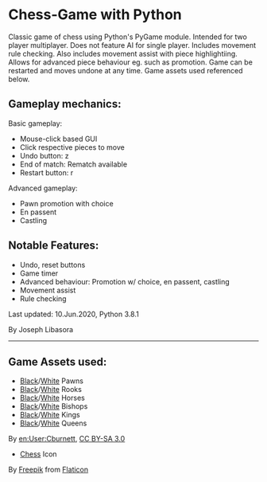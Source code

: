 # Chess-Game with Python

Classic game of chess using Python's PyGame module. Intended for two player multiplayer. Does not feature AI for single player. Includes movement rule checking. Also includes movement assist with piece highlightiing. Allows for advanced piece behaviour eg. such as promotion. Game can be restarted and moves undone at any time. Game assets used referenced below.

## Gameplay mechanics:
Basic gameplay:
- Mouse-click based GUI
- Click respective pieces to move
- Undo button: z
- End of match: Rematch available
- Restart button: r

Advanced gameplay:
- Pawn promotion with choice
- En passent
- Castling

## Notable Features:
- Undo, reset buttons
- Game timer
- Advanced behaviour: Promotion w/ choice, en passent, castling
- Movement assist
- Rule checking

Last updated: 10.Jun.2020, Python 3.8.1

By Joseph Libasora

--------------------------------------------------------------

## Game Assets used:
- [Black][1]/[White][2] Pawns
- [Black][3]/[White][4] Rooks
- [Black][5]/[White][6] Horses
- [Black][7]/[White][8] Bishops
- [Black][9]/[White][10] Kings
- [Black][11]/[White][12] Queens

By [en:User:Cburnett](https://en.wikipedia.org/wiki/User:Cburnett), [CC BY-SA 3.0](https://creativecommons.org/licenses/by-sa/3.0)
- [Chess][13] Icon

By [Freepik](https://www.flaticon.com/authors/freepik) from [Flaticon](https://www.flaticon.com/)

[1]: <https://commons.wikimedia.org/w/index.php?curid=20363782>
[2]: <https://commons.wikimedia.org/w/index.php?curid=20363783>
[3]: <https://commons.wikimedia.org/w/index.php?curid=20363786>
[4]: <https://commons.wikimedia.org/w/index.php?curid=20363775>
[5]: <https://commons.wikimedia.org/w/index.php?curid=20363780>
[6]: <https://commons.wikimedia.org/w/index.php?curid=20363781>
[7]: <https://commons.wikimedia.org/w/index.php?curid=20363776>
[8]: <https://commons.wikimedia.org/w/index.php?curid=20363777>
[9]: <https://commons.wikimedia.org/w/index.php?curid=20363778>
[10]: <https://commons.wikimedia.org/w/index.php?curid=20363779>
[11]: <https://commons.wikimedia.org/w/index.php?curid=20363784>
[12]: <https://commons.wikimedia.org/w/index.php?curid=20363785>
[13]: <https://www.flaticon.com/free-icon/chess-piece_2964865>
